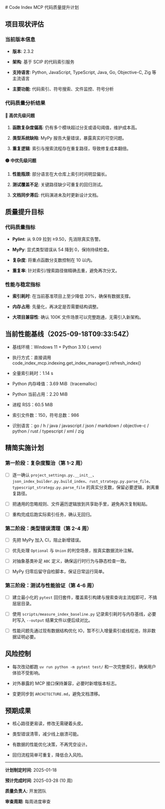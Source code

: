 ﻿﻿# Code Index MCP 代码质量提升计划



## 项目现状评估



### 当前版本信息

- **版本**: 2.3.2

- **架构**: 基于 SCIP 的代码索引服务

- **支持语言**: Python, JavaScript, TypeScript, Java, Go, Objective-C, Zig 等主流语言

- **主要功能**: 代码索引、符号搜索、文件监控、符号分析



### 代码质量分析结果



#### 🔴 高优先级问题

1. **函数复杂度偏高**: 仍有多个模块超过分支或语句阈值，维护成本高。

2. **类型系统缺陷**: MyPy 报告大量错误，暴露真实的可空问题。

3. **重复逻辑**: 索引与搜索流程存在重复路径，导致修复成本翻倍。



#### 🟡 中优先级问题

1. **性能瓶颈**: 部分语言在大仓库上索引时间明显偏长。

2. **测试覆盖不足**: 关键路径缺少可重复的回归测试。

3. **文档同步滞后**: 代码演进未及时更新设计文档。



## 质量提升目标



### 代码质量指标

- **Pylint**: 从 9.09 拉到 ≥9.50，先消除真实告警。

- **MyPy**: 显式类型错误从 54 降到 0，保持持续检查。

- **复杂度**: 将重点函数分支数控制在 10 以内。

- **重复率**: 针对索引/搜索路径做精确去重，避免再次分叉。



### 性能与稳定指标

- **索引耗时**: 在当前基准项目上至少降低 20%，确保有数据支撑。

- **内存占用**: 先量化，再决定是否需要结构调整。

- **大项目兼容性**: 确认 100K 文件场景可以完整跑通，无需引入新架构。



## 当前性能基线（2025-09-18T09:33:54Z）



- 基线环境：Windows 11 + Python 3.10 (.venv)

- 执行方式：直接调用 code_index_mcp.indexing.get_index_manager().refresh_index()

- 全量索引耗时：1.14 s

- Python 内存峰值：3.69 MiB（tracemalloc）

- Python 当前占用：2.20 MiB

- 进程 RSS：60.5 MiB

- 索引文件数：150，符号总数：986

- 识别语言：go / h / java / javascript / json / markdown / objective-c / python / rust / typescript / xml / zig



## 精简实施计划



### 第一阶段：复杂度整治（第 1-2 周）

- [ ] 逐一确认 `project_settings.py.__init__`、`json_index_builder.py.build_index`、`rust_strategy.py.parse_file`、`typescript_strategy.py.parse_file` 的真实分支数，保留必要逻辑，剥离重复路径。

- [ ] 把通用的忽略规则、文件遍历逻辑放到共享助手里，避免再次复制粘贴。

- [ ] 重构完成后跑实际索引任务，确认无回归。



### 第二阶段：类型错误清理（第 2-4 周）

- [ ] 先把 MyPy 加入 CI，阻止新增错误。

- [ ] 优先处理 `Optional` 与 `Union` 的判空场景，按真实数据流补注解。

- [ ] 对抽象基类补足 `ABC` 定义，确保运行时行为与静态检查一致。

- [ ] MyPy 归零后留守自检脚本，保证日常运行简单。



### 第三阶段：测试与性能验证（第 4-6 周）

- [ ] 建立最小化的 `pytest` 回归套件，覆盖索引构建与搜索查询主流程即可，不搞层层目录。

- [ ] 使用 `scripts/measure_index_baseline.py` 记录索引耗时与内存基线，必要时写入 `--output` 结果文件以便后续对比。

- [ ] 性能问题先通过现有数据结构优化 IO，暂不引入增量索引或线程池，除非数据证明必要。



## 风险控制

- 每次改动都跑 `uv run python -m pytest test/` 和一次完整索引，确保用户体验不受影响。

- 对外暴露的 MCP 接口保持兼容，必要时新增版本标志。

- 变更同步到 `ARCHITECTURE.md`，避免文档漂移。



## 预期成果

- 核心路径更易读，修改无需硬着头皮。

- 类型错误清零，减少线上崩溃可能。

- 有数据的性能优化决策，不再凭空设计。

- 回归流程简单可重复，降低合入风险。



---



**计划制定时间**: 2025-01-18

**预计完成时间**: 2025-03-28 (10 周)

**质量负责人**: 开发团队

**审查周期**: 每周进度审查


